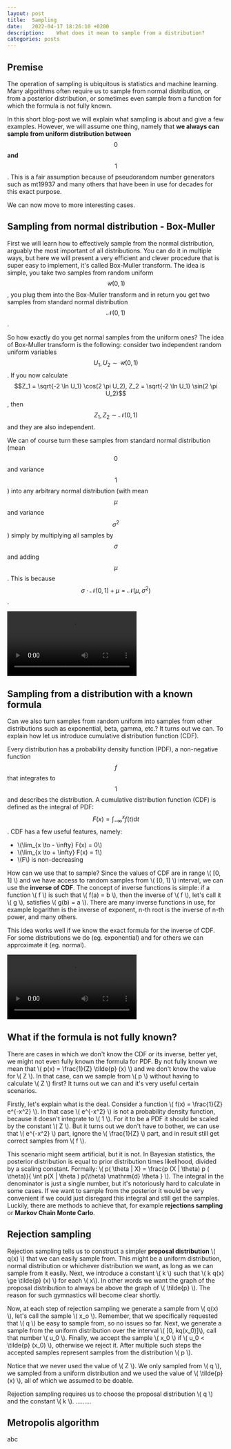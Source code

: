 ```yaml
---
layout: post
title:  Sampling
date:   2022-04-17 18:26:10 +0200
description:    What does it mean to sample from a distribution?
categories: posts
---
```


## Premise

The operation of sampling is ubiquitous is statistics and machine learning. Many algorithms often require us to sample from normal distribution, or from a posterior distribution, or sometimes even sample from a function for which the formula is not fully known.  

In this short blog-post we will explain what sampling is about and give a few examples. However, we will assume one thing, namely that **we always can sample from uniform distribution between** $$0$$ **and** $$1$$. This is a fair assumption because of pseudorandom number generators such as mt19937 and many others that have been in use for decades for this exact purpose.  

We can now move to more interesting cases.


## Sampling from normal distribution - Box-Muller

First we will learn how to effectively sample from the normal distribution, arguably the most important of all distributions. You can do it in multiple ways, but here we will present a very efficient and clever procedure that is super easy to implement, it's called Box-Muller transform. The idea is simple, you take two samples from random uniform $$\mathcal{U} (0, 1)$$, you plug them into the Box-Muller transform and in return you get two samples from standard normal distribution $$\mathcal{N}(0, 1)$$.

So how exactly do you get normal samples from the uniform ones? The idea of Box-Muller transform is the following: consider two independent random uniform variables $$U_1, U_2 \sim \mathcal{U} (0, 1)$$. If you now calculate $$Z_1 = \sqrt{-2 \ln U_1} \cos(2 \pi U_2), Z_2 = \sqrt{-2 \ln U_1} \sin(2 \pi U_2)$$, then $$Z_1, Z_2 \sim \mathcal{N}(0, 1)$$ and they are also independent. 

We can of course turn these samples from standard normal distribution (mean $$0$$ and variance $$1$$) into any arbitrary normal distribution (with mean $$\mu$$ and variance $$\sigma^2$$) simply by multiplying all samples by $$\sigma$$ and adding $$\mu$$. This is because $$ \sigma \cdot \mathcal{N} (0, 1) + \mu = \mathcal{N} (\mu, \sigma^2)$$.  


<video src="/assets/videos/sampling/BoxMuller.mp4" controls="controls" width="auto" width="100%"></video>

## Sampling from a distribution with a known formula

Can we also turn samples from random uniform into samples from other distributions such as exponential, beta, gamma, etc.? It turns out we can. To explain how let us introduce cumulative distribution function (CDF).  

Every distribution has a probability density function (PDF), a non-negative function $$f$$ that integrates to $$1$$ and describes the distribution. A cumulative distribution function (CDF) is defined as the integral of PDF: $$F(x) = \int_{-\infty}^{x} f(t) \mathrm{d} t$$. CDF has a few useful features, namely:  
* \\(\lim_{x \to - \infty} F(x) = 0\\)
* \\(\lim_{x \to + \infty} F(x) = 1\\)
* \\(F\\) is non-decreasing  

How can we use that to sample? Since the values of CDF are in range \\( [0, 1] \\) and we have access to random samples from \\( [0, 1] \\) interval, we can use the **inverse of CDF**. The concept of inverse functions is simple: if a function \\( f \\) is such that \\( f(a) = b \\), then the inverse of \\( f \\), let's call it \\( g \\), satisfies \\( g(b) = a \\). There are many inverse functions in use, for example logarithm is the inverse of exponent, n-th root is the inverse of n-th power, and many others.  

This idea works well if we know the exact formula for the inverse of CDF. For some distributions we do (eg. exponential) and for others we can approximate it (eg. normal).

<video src="/assets/videos/sampling/UniformToNormal.mp4" controls="controls" width="auto" width="100%"></video>

## What if the formula is not fully known?

There are cases in which we don't know the CDF or its inverse, better yet, we might not even fully known the formula for PDF. By not fully known we mean that \\( p(x) = \frac{1}{Z} \tilde{p} (x) \\) and we don't know the value for \\( Z \\). In that case, can we sample from \\( p \\) without having to calculate \\( Z \\) first? It turns out we can and it's very useful certain scenarios.  

Firstly, let's explain what is the deal. Consider a function \\( f(x) = \frac{1}{Z} e^{-x^2} \\). In that case \\( e^{-x^2} \\) is not a probability density function, because it doesn't integrate to \\( 1 \\). For it to be a PDF it should be scaled by the constant \\( Z \\). But it turns out we don't have to bother, we can use that \\( e^{-x^2} \\) part, ignore the \\( \frac{1}{Z} \\) part, and in result still get correct samples from \\( f \\).  

This scenario might seem artificial, but it is not. In Bayesian statistics, the posterior distribution is equal to prior distribution times likelihood, divided by a scaling constant. Formally: \\( p( \theta \| X) = \frac{p (X \| \theta) p ( \theta)}{ \int p(X \| \theta ) p(\theta) \mathrm{d} \theta } \\). The integral in the denominator is just a single number, but it's notoriously hard to calculate in some cases. If we want to sample from the posterior it would be very convenient if we could just disregard this integral and still get the samples. Luckily, there are methods to achieve that, for example **rejections sampling** or **Markov Chain Monte Carlo**.

## Rejection sampling

Rejection sampling tells us to construct a simpler **proposal distribution** \\( q(x) \\) that we can easily sample from. This might be a uniform distribution, normal distribution or whichever distribution we want, as long as we can sample from it easily. Next, we introduce a constant \\( k \\) such that \\( k q(x) \ge \tilde{p} (x) \\) for each \\( x\\). In other words we want the graph of the proposal distribution to always be above the graph of \\( \tilde{p} \\). The reason for such gymnastics will become clear shortly.  

Now, at each step of rejection sampling we generate a sample from \\( q(x) \\), let's call the sample \\( x_o \\). Remember, that we specifically requested that \\( q \\) be easy to sample from, so no issues so far. Next, we generate a sample from the uniform distribution over the interval \\( [0, kq(x_0)]\\), call that number \\( u_0 \\). Finally, we accept the sample \\( x_0 \\) if \\( u_0 < \tilde{p} (x_0) \\), otherwise we reject it. After multiple such steps the accepted samples represent samples from the distribution \\( p \\).  

Notice that we never used the value of \\( Z \\). We only sampled from \\( q \\), we sampled from a uniform distribution and we used the value of \\( \tilde{p} (x) \\), all of which we assumed to be doable.  

Rejection sampling requires us to choose the proposal distribution \\( q \\) and the constant \\( k \\). .........


## Metropolis algorithm

abc